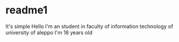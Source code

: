 # readme1
It's simple 
Hello I'm an student in faculty of information technology of university of aleppo
I'm 18 years old
